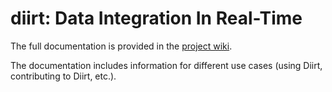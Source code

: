diirt: Data Integration In Real-Time
====================================

The full documentation is provided in the [project wiki](https://github.com/diirt/diirt/wiki).

The documentation includes information for different use cases (using Diirt, contributing to Diirt, etc.).
